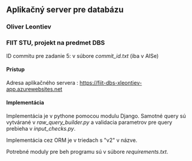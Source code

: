 ## Aplikačný server pre databázu

### Oliver Leontiev

### FIIT STU, projekt na predmet DBS

ID commitu pre zadanie 5: v súbore *commit_id.txt* (iba v AISe)

#### Prístup

Adresa aplikačného servera :  https://fiit-dbs-xleontiev-app.azurewebsites.net

#### Implementácia

Implementácia je v pythone pomocou modulu Django. Samotné query sú vytvárané v *raw_query_builder.py* a validacia parametrov pre query prebieha v *input_checks.py*.

Implementácia cez ORM je v triedach s "v2" v názve.

Potrebné moduly pre beh programu sú v súbore *requirements.txt*.